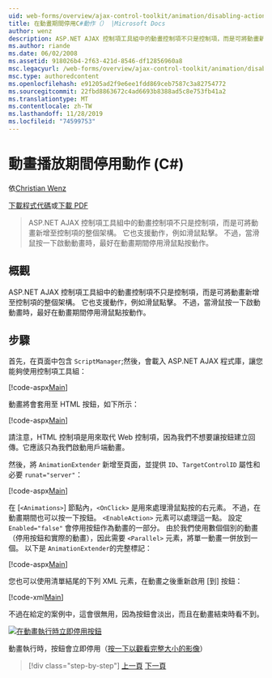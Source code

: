 ```yaml
---
uid: web-forms/overview/ajax-control-toolkit/animation/disabling-actions-during-animation-cs
title: 在動畫期間停用C#動作（） |Microsoft Docs
author: wenz
description: ASP.NET AJAX 控制項工具組中的動畫控制項不只是控制項，而是可將動畫新增至控制項的整個架構。 它也支援動作 。
ms.author: riande
ms.date: 06/02/2008
ms.assetid: 918026b4-2f63-421d-8546-df12856960a8
msc.legacyurl: /web-forms/overview/ajax-control-toolkit/animation/disabling-actions-during-animation-cs
msc.type: authoredcontent
ms.openlocfilehash: e91205ad2f9e6ee1fdd869ceb7587c3a82754772
ms.sourcegitcommit: 22fbd8863672c4ad6693b8388ad5c8e753fb41a2
ms.translationtype: MT
ms.contentlocale: zh-TW
ms.lasthandoff: 11/28/2019
ms.locfileid: "74599753"
---
```

# <a name="disabling-actions-during-animation-c"></a>動畫播放期間停用動作 (C#)

依[Christian Wenz](https://github.com/wenz)

[下載程式代碼](https://download.microsoft.com/download/f/9/a/f9a26acd-8df4-4484-8a18-199e4598f411/Animation7.cs.zip)或[下載 PDF](https://download.microsoft.com/download/6/7/1/6718d452-ff89-4d3f-a90e-c74ec2d636a3/animation7CS.pdf)

> ASP.NET AJAX 控制項工具組中的動畫控制項不只是控制項，而是可將動畫新增至控制項的整個架構。 它也支援動作，例如滑鼠點擊。 不過，當滑鼠按一下啟動動畫時，最好在動畫期間停用滑鼠點按動作。

## <a name="overview"></a>概觀

ASP.NET AJAX 控制項工具組中的動畫控制項不只是控制項，而是可將動畫新增至控制項的整個架構。 它也支援動作，例如滑鼠點擊。 不過，當滑鼠按一下啟動動畫時，最好在動畫期間停用滑鼠點按動作。

## <a name="steps"></a>步驟

首先，在頁面中包含 `ScriptManager`;然後，會載入 ASP.NET AJAX 程式庫，讓您能夠使用控制項工具組：

[!code-aspx[Main](disabling-actions-during-animation-cs/samples/sample1.aspx)]

動畫將會套用至 HTML 按鈕，如下所示：

[!code-aspx[Main](disabling-actions-during-animation-cs/samples/sample2.aspx)]

請注意，HTML 控制項是用來取代 Web 控制項，因為我們不想要讓按鈕建立回傳。它應該只為我們啟動用戶端動畫。

然後，將 `AnimationExtender` 新增至頁面，並提供 `ID`、`TargetControlID` 屬性和必要 `runat="server"`：

[!code-aspx[Main](disabling-actions-during-animation-cs/samples/sample3.aspx)]

在 [`<Animations>`] 節點內，`<OnClick>` 是用來處理滑鼠點按的右元素。 不過，在動畫期間也可以按一下按鈕。 `<EnableAction>` 元素可以處理這一點。 設定 `Enabled="false"` 會停用按鈕作為動畫的一部分。 由於我們使用數個個別的動畫（停用按鈕和實際的動畫），因此需要 `<Parallel>` 元素，將單一動畫一併放到一個。 以下是 `AnimationExtender`的完整標記：

[!code-aspx[Main](disabling-actions-during-animation-cs/samples/sample4.aspx)]

您也可以使用清單結尾的下列 XML 元素，在動畫之後重新啟用 [到] 按鈕：

[!code-xml[Main](disabling-actions-during-animation-cs/samples/sample5.xml)]

不過在給定的案例中，這會很無用，因為按鈕會淡出，而且在動畫結束時看不到。

[![在動畫執行時立即停用按鈕](disabling-actions-during-animation-cs/_static/image2.png)](disabling-actions-during-animation-cs/_static/image1.png)

動畫執行時，按鈕會立即停用（[按一下以觀看完整大小的影像](disabling-actions-during-animation-cs/_static/image3.png)）

> [!div class="step-by-step"]
> [上一頁](animating-in-response-to-user-interaction-cs.md)
> [下一頁](triggering-an-animation-in-another-control-cs.md)
